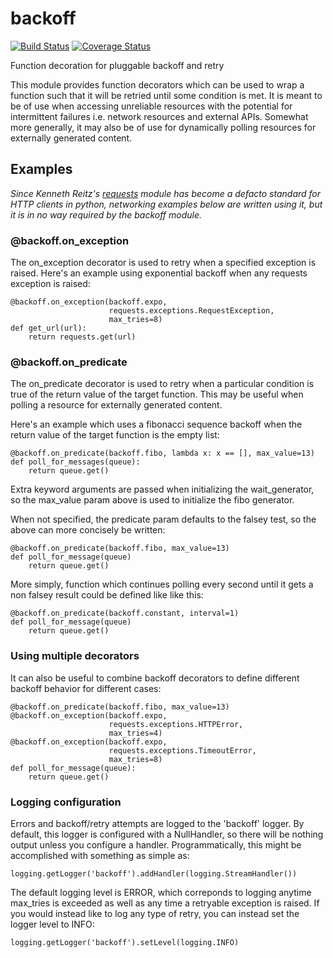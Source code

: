 # backoff

[![Build Status](https://travis-ci.org/litl/backoff.svg?branch=master)](https://travis-ci.org/litl/backoff?branch=master) [![Coverage Status](https://coveralls.io/repos/litl/backoff/badge.svg?branch=master)](https://coveralls.io/r/edx/opaque-keys?branch=master)

Function decoration for pluggable backoff and retry

This module provides function decorators which can be used to wrap a
function such that it will be retried until some condition is met. It
is meant to be of use when accessing unreliable resources with the
potential for intermittent failures i.e. network resources and external
APIs. Somewhat more generally, it may also be of use for dynamically
polling resources for externally generated content.

## Examples

*Since Kenneth Reitz's [requests](http://python-requests.org) module
has become a defacto standard for HTTP clients in python, networking
examples below are written using it, but it is in no way required by
the backoff module.*

### @backoff.on_exception

The on_exception decorator is used to retry when a specified exception
is raised. Here's an example using exponential backoff when any
requests exception is raised:

    @backoff.on_exception(backoff.expo,
                          requests.exceptions.RequestException,
                          max_tries=8)
    def get_url(url):
        return requests.get(url)

### @backoff.on_predicate

The on_predicate decorator is used to retry when a particular condition
is true of the return value of the target function.  This may be useful
when polling a resource for externally generated content.

Here's an example which uses a fibonacci sequence backoff when the
return value of the target function is the empty list:

    @backoff.on_predicate(backoff.fibo, lambda x: x == [], max_value=13)
    def poll_for_messages(queue):
        return queue.get()

Extra keyword arguments are passed when initializing the
wait_generator, so the max_value param above is used to initialize the
fibo generator.

When not specified, the predicate param defaults to the falsey test,
so the above can more concisely be written:

    @backoff.on_predicate(backoff.fibo, max_value=13)
    def poll_for_message(queue)
        return queue.get()

More simply, function which continues polling every second until it
gets a non falsey result could be defined like like this:

    @backoff.on_predicate(backoff.constant, interval=1)
    def poll_for_message(queue)
        return queue.get()

### Using multiple decorators

It can also be useful to combine backoff decorators to define
different backoff behavior for different cases:

    @backoff.on_predicate(backoff.fibo, max_value=13)
    @backoff.on_exception(backoff.expo,
                          requests.exceptions.HTTPError,
                          max_tries=4)
    @backoff.on_exception(backoff.expo,
                          requests.exceptions.TimeoutError,
                          max_tries=8)
    def poll_for_message(queue):
        return queue.get()

### Logging configuration

Errors and backoff/retry attempts are logged to the 'backoff' logger.
By default, this logger is configured with a NullHandler, so there will
be nothing output unless you configure a handler. Programmatically,
this might be accomplished with something as simple as:

    logging.getLogger('backoff').addHandler(logging.StreamHandler())

The default logging level is ERROR, which correponds to logging anytime
max_tries is exceeded as well as any time a retryable exception is
raised. If you would instead like to log any type of retry, you can
instead set the logger level to INFO:

    logging.getLogger('backoff').setLevel(logging.INFO)

